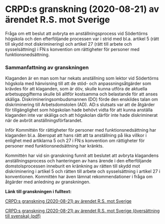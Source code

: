 # CRPD:s granskning (2020-08-21) av ärendet R.S. mot Sverige

Fråga om ett beslut att avbryta en anställningsprocess vid Södertörns högskola och den efterföljande processen var i strid med bl.a. artikel 5 (rätt till skydd mot diskriminering) och artikel 27 (rätt till arbete och sysselsättning) i FN:s konvention om rättigheter för personer med funktionsnedsättning.


### Sammanfattning av granskningen

Klaganden är en man som har nekats anställning som lektor vid Södertörns högskola med hänvisning till att de stöd\- och anpassningsåtgärder som krävdes för att klaganden, som är döv, skulle kunna utföra de aktuella arbetsuppgifterna skulle bli alltför kostsamma och belastande för att anses skäliga. Diskrimineringsombudsmannen (DO) förde den enskildes talan om diskriminering till Arbetsdomstolen (AD). AD:s slutsats var att de åtgärder för tillgänglighet som högskolan hade behövt vidta för att kunna anställa klaganden inte var skäliga och att högskolan därför inte hade diskriminerat när de avbröt anställningsförfarandet.

Inför Kommittén för rättigheter för personer med funktionsnedsättning har klaganden bl.a. åberopat att hans rätt att ta anställning på lika villkor i enlighet med artiklarna 5 och 27 i FN:s konvention om rättigheter för personer med funktionsnedsättning har kränkts.

Kommittén har vid sin granskning funnit att beslutet att avbryta klagandens anställningsprocess och hanteringen av hans ärende i den efterföljande domstolsprocessen inneburit en kränkning av rätten till skydd mot diskriminering i artikel 5 och rätten till arbete och sysselsättning i artikel 27 i konventionen. Kommittén har även lämnat rekommendationer i fråga om åtgärder med anledning av granskningen.

**Länk till granskningen i fulltext:**

[CRPD:s granskning (2020\-08\-21\) av ärendet R.S. mot Sverige](https://tbinternet.ohchr.org/_layouts/15/treatybodyexternal/Download.aspx?symbolno=CRPD%2fC%2f23%2fD%2f45%2f2018&Lang=en "CRPD:s granskning (2020-08-21) av ärendet R.S. mot Sverige")

[CRPD:s granskning (2020\-08\-21\) av ärendet R.S. mot Sverige (översättning till svenska) (pdf)](/contentassets/a8369e18927d49b6a2ca445cb7457349/crpds-granskning-2020-08-21-av-arendet-r.s.-mot-sverige.pdf)
